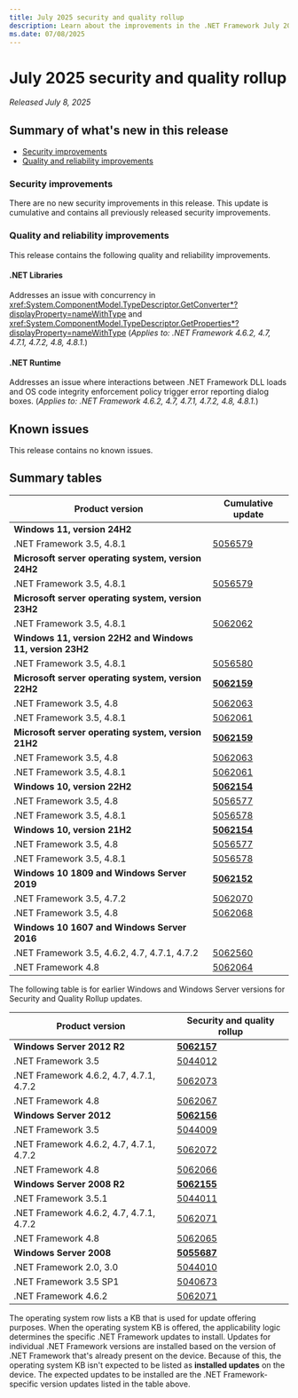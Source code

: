 ```yaml
---
title: July 2025 security and quality rollup
description: Learn about the improvements in the .NET Framework July 2025 security and quality rollup.
ms.date: 07/08/2025
---
```

# July 2025 security and quality rollup

_Released July 8, 2025_

## Summary of what's new in this release

- [Security improvements](#security-improvements)
- [Quality and reliability improvements](#quality-and-reliability-improvements)

### Security improvements

There are no new security improvements in this release. This update is cumulative and contains all previously released security improvements.

### Quality and reliability improvements

This release contains the following quality and reliability improvements.

#### .NET Libraries

Addresses an issue with concurrency in <xref:System.ComponentModel.TypeDescriptor.GetConverter*?displayProperty=nameWithType> and <xref:System.ComponentModel.TypeDescriptor.GetProperties*?displayProperty=nameWithType> (*Applies to: .NET Framework 4.6.2, 4.7, 4.7.1, 4.7.2, 4.8, 4.8.1.*)

#### .NET Runtime

Addresses an issue where interactions between .NET Framework DLL loads and OS code integrity enforcement policy trigger error reporting dialog boxes. (*Applies to: .NET Framework 4.6.2, 4.7, 4.7.1, 4.7.2, 4.8, 4.8.1.*)

## Known issues

This release contains no known issues.

## Summary tables

| Product version | Cumulative update |
| --- | --- |
| **Windows 11, version 24H2** | |
| .NET Framework 3.5, 4.8.1 | [5056579](https://support.microsoft.com/kb/5056579) |
| **Microsoft server operating system, version 24H2** | |
| .NET Framework 3.5, 4.8.1 | [5056579](https://support.microsoft.com/kb/5056579) |
| **Microsoft server operating system, version 23H2** | |
| .NET Framework 3.5, 4.8.1 | [5062062](https://support.microsoft.com/kb/5062062) |
| **Windows 11, version 22H2 and Windows 11, version 23H2** | |
| .NET Framework 3.5, 4.8.1 | [5056580](https://support.microsoft.com/kb/5056580) |
| **Microsoft server operating system, version 22H2** | **[5062159](https://support.microsoft.com/topic/july-8-2025-kb5062159-cumulative-update-for-net-framework-3-5-4-8-and-4-8-1-for-windows-server-2022-b088c07f-6f7d-424c-8b2f-819ab05091ef)** |
| .NET Framework 3.5, 4.8 | [5062063](https://support.microsoft.com/kb/5062063) |
| .NET Framework 3.5, 4.8.1 | [5062061](https://support.microsoft.com/kb/5062061) |
| **Microsoft server operating system, version 21H2** | **[5062159](https://support.microsoft.com/kb/5062159)** |
| .NET Framework 3.5, 4.8 | [5062063](https://support.microsoft.com/kb/5062063) |
| .NET Framework 3.5, 4.8.1 | [5062061](https://support.microsoft.com/kb/5062061) |
| **Windows 10, version 22H2** | **[5062154](https://support.microsoft.com/kb/5062154)** |
| .NET Framework 3.5, 4.8 | [5056577](https://support.microsoft.com/kb/5056577) |
| .NET Framework 3.5, 4.8.1 | [5056578](https://support.microsoft.com/kb/5056578) |
| **Windows 10, version 21H2** | **[5062154](https://support.microsoft.com/kb/5062154)** |
| .NET Framework 3.5, 4.8 | [5056577](https://support.microsoft.com/kb/5056577) |
| .NET Framework 3.5, 4.8.1 | [5056578](https://support.microsoft.com/kb/5056578) |
| **Windows 10 1809 and Windows Server 2019** | **[5062152](https://support.microsoft.com/kb/5062152)** |
| .NET Framework 3.5, 4.7.2 | [5062070](https://support.microsoft.com/kb/5062070) |
| .NET Framework 3.5, 4.8 | [5062068](https://support.microsoft.com/kb/5062068) |
| **Windows 10 1607 and Windows Server 2016** | |
| .NET Framework 3.5, 4.6.2, 4.7, 4.7.1, 4.7.2 | [5062560](https://support.microsoft.com/kb/5062560) |
| .NET Framework 4.8 | [5062064](https://support.microsoft.com/kb/5062064) |

The following table is for earlier Windows and Windows Server versions for Security and Quality Rollup updates.  

| Product version | Security and quality rollup |
| --- | --- |
| **Windows Server 2012 R2** | **[5062157](https://support.microsoft.com/kb/5062157)** |
| .NET Framework 3.5 | [5044012](https://support.microsoft.com/kb/5044012) |
| .NET Framework 4.6.2, 4.7, 4.7.1, 4.7.2 | [5062073](https://support.microsoft.com/kb/5062073) |
| .NET Framework 4.8 | [5062067](https://support.microsoft.com/kb/5062067) |
| **Windows Server 2012** | **[5062156](https://support.microsoft.com/kb/5062156)** |
| .NET Framework 3.5 | [5044009](https://support.microsoft.com/kb/5044009) |
| .NET Framework 4.6.2, 4.7, 4.7.1, 4.7.2 | [5062072](https://support.microsoft.com/kb/5062072) |
| .NET Framework 4.8 | [5062066](https://support.microsoft.com/kb/5062066) |
| **Windows Server 2008 R2** | **[5062155](https://support.microsoft.com/kb/5062155)** |
| .NET Framework 3.5.1 | [5044011](https://support.microsoft.com/kb/5044011) |
| .NET Framework 4.6.2, 4.7, 4.7.1, 4.7.2 | [5062071](https://support.microsoft.com/kb/5062071) |
| .NET Framework 4.8 |[5062065](https://support.microsoft.com/kb/5062065) |
| **Windows Server 2008** | **[5055687](https://support.microsoft.com/topic/april-8-2025-security-and-quality-rollup-for-net-framework-2-0-3-0-3-5-sp1-4-6-2-for-windows-server-2008-sp2-kb5055687-9c7cd4f4-b30e-4e9d-a183-d241b7a72440)** |
| .NET Framework 2.0, 3.0 | [5044010](https://support.microsoft.com/kb/5044010) |
| .NET Framework 3.5 SP1 | [5040673](https://support.microsoft.com/kb/5040673) |
| .NET Framework 4.6.2 | [5062071](https://support.microsoft.com/kb/5062071) |

The operating system row lists a KB that is used for update offering purposes. When the operating system KB is offered, the applicability logic determines the specific .NET Framework updates to install. Updates for individual .NET Framework versions are installed based on the version of .NET Framework that's already present on the device. Because of this, the operating system KB isn't expected to be listed as **installed updates** on the device. The expected updates to be installed are the .NET Framework-specific version updates listed in the table above.
